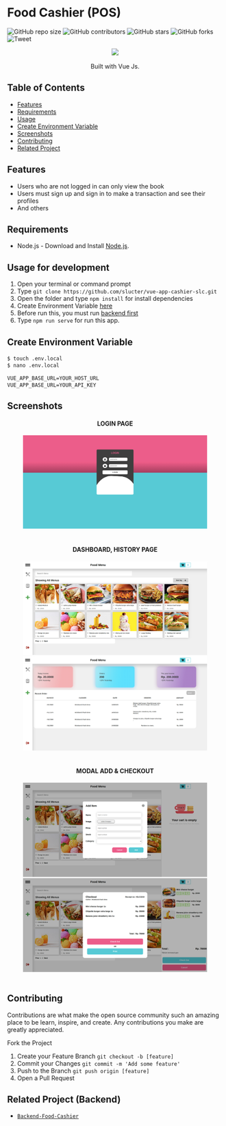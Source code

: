 # Food Cashier (POS)

![GitHub repo size](https://img.shields.io/github/repo-size/slucter/vue-app-cashier-slc)
![GitHub contributors](https://img.shields.io/github/contributors/slucter/vue-app-cashier-slc)
![GitHub stars](https://img.shields.io/github/stars/slucter/vue-app-cashier-slc?style=social)
![GitHub forks](https://img.shields.io/github/forks/slucter/vue-app-cashier-slc?style=social)
![Tweet](https://img.shields.io/twitter/url?url=https%3A%2F%2Fgithub.com/slucter/vue-app-cashier-slc)


<p align="center">
  <img height="100" src="https://vuejs.org/images/logo.png">
</p>
<p align="center">
  Built with Vue Js.
</p>

## Table of Contents

- [Features](#features)
- [Requirements](#requirements)
- [Usage](#usage-for-development)
- [Create Environment Variable](#create-environment-variable)
- [Screenshots](#screenshots)
- [Contributing](#contributing)
- [Related Project](#related-project-backend)

## Features

- Users who are not logged in can only view the book
- Users must sign up and sign in to make a transaction and see their profiles
- And others

## Requirements

- Node.js - Download and Install [Node.js](https://nodejs.org/en/).

## Usage for development

1. Open your terminal or command prompt
2. Type `git clone https://github.com/slucter/vue-app-cashier-slc.git`
3. Open the folder and type `npm install` for install dependencies
4. Create Environment Variable [here](#create-environment-variable)
5. Before run this, you must run [backend first](#related-project-backend)
6. Type `npm run serve` for run this app.

## Create Environment Variable

```
$ touch .env.local
$ nano .env.local
```

```
VUE_APP_BASE_URL=YOUR_HOST_URL
VUE_APP_BASE_URL=YOUR_API_KEY
```

## Screenshots

<div align="center">
    <h4 align="center">LOGIN PAGE</h4>
    <img width="430" src="./src/assets/img/thumb-readme/cashier-login.png">
</div>
<br>
<div align="center">
    <h4 align="center">DASHBOARD, HISTORY PAGE</h4>
    <img width="430" src="./src/assets/img/thumb-readme/cashier-home.png">
    <img width="430" src="./src/assets/img/thumb-readme/cashier-history.png">  
</div>
<br>
<div align="center">
    <h4 align="center">MODAL ADD & CHECKOUT</h4>
    <img width="430" src="./src/assets/img/thumb-readme/cashier-add.png">   
    <img width="430" src="./src/assets/img/thumb-readme/cashier-co.png">
</div>
<br>


## Contributing

Contributions are what make the open source community such an amazing place to be learn, inspire, and create. Any contributions you make are greatly appreciated.

Fork the Project
1. Create your Feature Branch  ```git checkout -b [feature]```
2. Commit your Changes ```git commit -m 'Add some feature'```
3. Push to the Branch ```git push origin [feature]```
4. Open a Pull Request


## Related Project (Backend)

* [`Backend-Food-Cashier`](https://github.com/slucter/expressjs-api-cashier-app-slc)

